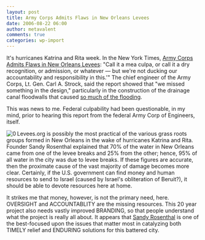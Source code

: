 ```yaml
---
layout: post
title: Army Corps Admits Flaws in New Orleans Levees
date: 2006-08-22 06:00
author: metavalent
comments: true
categories: wp-import
---
```

It's hurricanes Katrina and Rita week.  In the New York Times, <a href="https://levees.org/facts/sources/nytimes1.htm">Army Corps Admits Flaws in New Orleans Levees</a>: "Call it a mea culpa, or call it a dry recognition, or admission, or whatever — but we're not ducking our accountability and responsibility in this.'" The chief engineer of the Army Corps, Lt. Gen. Carl A. Strock, said the report showed that "we missed something in the design," particularly in the construction of the drainage canal floodwalls that caused <a href="https://levees.org/">so much of the flooding</a>.

This was news to me.  Federal culpability had been questionable, in my mind, prior to hearing this report from the federal Army Corp of Engineers, itself.

<!--Lead Photo --><a href="https://www.levees.org"><img src="https://img222.imageshack.us/img222/7176/logotemp1ju0.jpg" border="0" alt="0" align="left" /></a><!-- Commentary -->Levees.org is possibly the most practical of the various grass roots groups formed in New Orleans in the wake of hurricanes Katrina and Rita.  Founder Sandy Rosenthal explained that 70% of the water in New Orleans came from one of the levee breaks and 25% from the other; hence, 95% of all water in the city was due to levee breaks.  If these figures are accurate, then the proximate cause of the vast majority of damage becomes more clear.  Certainly, if the U.S. government can find money and human resources to send to Israel (caused by Israel's obliteration of Beruit?), it should be able to devote resources here at home.

It strikes me that money, however, is not the primary need, here.  OVERSIGHT and ACCOUNTABLITY are the missing resources.  This 20 year project also needs vastly improved BRANDING, so that people understand what the project is really all about.  It appears that <a href="https://www.levees.org/">Sandy Rosenthal</a> is one of the best-focused upon the issues that matter most in catalyzing both TIMELY relief and ENDURING solutions for this battered city.

